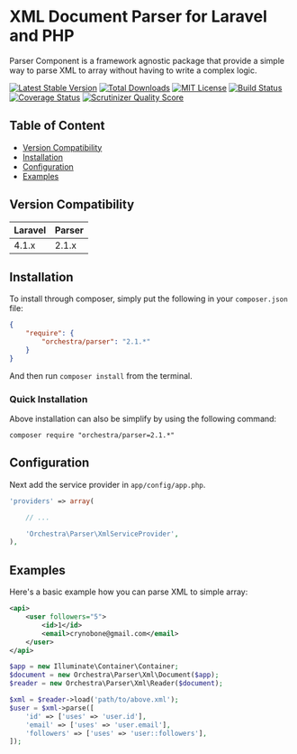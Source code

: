 XML Document Parser for Laravel and PHP
==============

Parser Component is a framework agnostic package that provide a simple way to parse XML to array without having to write a complex logic.

[![Latest Stable Version](https://img.shields.io/github/release/orchestral/parser.svg?style=flat)](https://packagist.org/packages/orchestra/parser)
[![Total Downloads](https://img.shields.io/packagist/dt/orchestra/parser.svg?style=flat)](https://packagist.org/packages/orchestra/parser)
[![MIT License](https://img.shields.io/packagist/l/orchestra/parser.svg?style=flat)](https://packagist.org/packages/orchestra/parser)
[![Build Status](https://img.shields.io/travis/orchestral/parser/2.1.svg?style=flat)](https://travis-ci.org/orchestral/parser)
[![Coverage Status](https://img.shields.io/coveralls/orchestral/parser/2.1.svg?style=flat)](https://coveralls.io/r/orchestral/parser?branch=2.1)
[![Scrutinizer Quality Score](https://img.shields.io/scrutinizer/g/orchestral/parser/2.1.svg?style=flat)](https://scrutinizer-ci.com/g/orchestral/parser/)

## Table of Content

* [Version Compatibility](#version-compatibility)
* [Installation](#installation)
* [Configuration](#configuration)
* [Examples](#examples)

## Version Compatibility

Laravel    | Parser
:----------|:----------
 4.1.x     | 2.1.x

## Installation

To install through composer, simply put the following in your `composer.json` file:

```json
{
    "require": {
        "orchestra/parser": "2.1.*"
    }
}
```

And then run `composer install` from the terminal.

### Quick Installation

Above installation can also be simplify by using the following command:

    composer require "orchestra/parser=2.1.*"

## Configuration

Next add the service provider in `app/config/app.php`.

```php
'providers' => array(

    // ...

    'Orchestra\Parser\XmlServiceProvider',
),
```

## Examples

Here's a basic example how you can parse XML to simple array:

```xml
<api>
    <user followers="5">
        <id>1</id>
        <email>crynobone@gmail.com</email>
    </user>
</api>
```

```php
$app = new Illuminate\Container\Container;
$document = new Orchestra\Parser\Xml\Document($app);
$reader = new Orchestra\Parser\Xml\Reader($document);

$xml = $reader->load('path/to/above.xml');
$user = $xml->parse([
    'id' => ['uses' => 'user.id'],
    'email' => ['uses' => 'user.email'],
    'followers' => ['uses' => 'user::followers'],
]);
```
